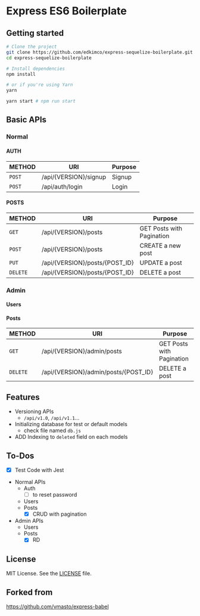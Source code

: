 # Express ES6 Boilerplate

## Getting started

```sh
# Clone the project
git clone https://github.com/edkimco/express-sequelize-boilerplate.git
cd express-sequelize-boilerplate

# Install dependencies
npm install

# or if you're using Yarn
yarn
```

```sh
yarn start # npm run start
```

## Basic APIs
### Normal
#### AUTH
| METHOD | URI | Purpose |
| ------ | --- | ------- |
| `POST` | /api/{VERSION}/signup            | Signup                        |
| `POST` | /api/auth/login                  | Login                         |

#### POSTS
| METHOD | URI | Purpose |
| ------ | --- | ------- |
| `GET` | /api/{VERSION}/posts                    | GET Posts with Pagination |
| `POST` | /api/{VERSION}/posts                   | CREATE a new post |
| `PUT` | /api/{VERSION}/posts/{POST_ID}          | UPDATE a post |
| `DELETE` | /api/{VERSION}/posts/{POST_ID}       | DELETE a post |

### Admin
#### Users
#### Posts
| METHOD | URI | Purpose |
| ------ | --- | ------- |
| `GET` | /api/{VERSION}/admin/posts                    | GET Posts with Pagination |
| `DELETE` | /api/{VERSION}/admin/posts/{POST_ID}       | DELETE a post |

## Features

- Versioning APIs
  - `/api/v1.0`, `/api/v1.1`...
- Initializing database for test or default models
  - check file named `db.js`
- ADD Indexing to `deleted` field on each models

## To-Dos
- [x] Test Code with Jest
- Normal APIs
  - Auth
    - [ ] to reset password
  - Users
  - Posts
    - [x] CRUD with pagination
- Admin APIs
  - Users
  - Posts
    - [x] RD

## License
MIT License. See the [LICENSE](LICENSE) file.

## Forked from
https://github.com/vmasto/express-babel
